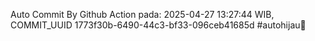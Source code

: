 Auto Commit By Github Action pada: 2025-04-27 13:27:44 WIB, COMMIT_UUID 1773f30b-6490-44c3-bf33-096ceb41685d #autohijau🗿
